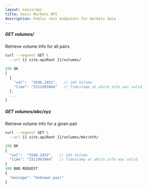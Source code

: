 ```yaml
---
layout: oasis/api
title: Oasis Markets API
description: Public rest endpoints for markets data
---
```


##### GET volumes/

Retrieve volume info for all pairs

```bash
curl --request GET \
  --url {{ site.apiRoot }}/volumes/
```

```javascript
200 OK
[
  {
    "vol":  "3546.2452",   // 24h Volume
    "time": "1511993944"   // Timestamp at which info was valid
  },
  ...
]
```

##### GET volumes/abc/xyz

Retrieve volume info for a given pair

```bash
curl --request GET \
  --url {{ site.apiRoot }}/volumes/mkr/eth/
```

```javascript
200 OK
{
  "vol":  "3546.2452",   // 24h Volume
  "time": "1511993944"   // Timestamp at which info was valid
}
400 BAD REQUEST
{
  "message": "Unknown pair"
}
```
